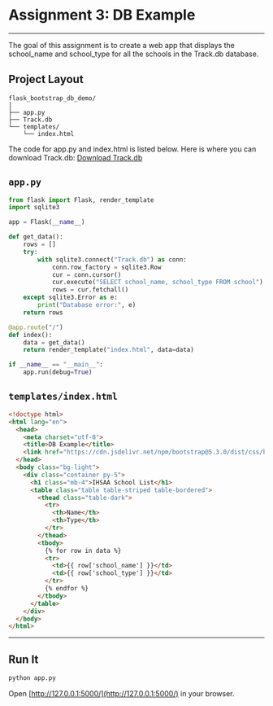 # Assignment 3: DB Example

---

The goal of this assignment is to create a web app that displays the school_name and school_type 
for all the schools in the Track.db database. 

## Project Layout

```
flask_bootstrap_db_demo/
│
├── app.py
├── Track.db
└── templates/
    └── index.html
```

The code for app.py and index.html is listed below. Here is where you can download Track.db: [Download Track.db](https://raw.githubusercontent.com/trackinsights/webapp-training/main/Track.db)


## `app.py`

```python
from flask import Flask, render_template
import sqlite3

app = Flask(__name__)

def get_data():
    rows = []
    try:
        with sqlite3.connect("Track.db") as conn:
            conn.row_factory = sqlite3.Row
            cur = conn.cursor()
            cur.execute("SELECT school_name, school_type FROM school")
            rows = cur.fetchall()
    except sqlite3.Error as e:
        print("Database error:", e)
    return rows

@app.route("/")
def index():
    data = get_data()
    return render_template("index.html", data=data)

if __name__ == "__main__":
    app.run(debug=True)
```

## `templates/index.html`

```html
<!doctype html>
<html lang="en">
  <head>
    <meta charset="utf-8">
    <title>DB Example</title>
    <link href="https://cdn.jsdelivr.net/npm/bootstrap@5.3.0/dist/css/bootstrap.min.css" rel="stylesheet">
  </head>
  <body class="bg-light">
    <div class="container py-5">
      <h1 class="mb-4">IHSAA School List</h1>
      <table class="table table-striped table-bordered">
        <thead class="table-dark">
          <tr>
            <th>Name</th>
            <th>Type</th>
          </tr>
        </thead>
        <tbody>
          {% for row in data %}
          <tr>
            <td>{{ row['school_name'] }}</td>
            <td>{{ row['school_type'] }}</td>
          </tr>
          {% endfor %}
        </tbody>
      </table>
    </div>
  </body>
</html>
```

---

## Run It

```bash
python app.py
```

Open [http://127.0.0.1:5000/](http://127.0.0.1:5000/) in your browser.
